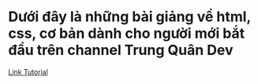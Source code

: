 # Dưới đây là những bài giảng về html, css, cơ bản dành cho người mới bắt đầu trên channel <b>Trung Quân Dev</b>

[Link Tutorial](https://bit.ly/html-css-basic)
